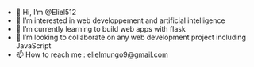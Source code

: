 - 👋 Hi, I’m @Eliel512
- 👀 I’m interested in web developpement and artificial intelligence
- 🌱 I’m currently learning to build web apps with flask
- 💞️ I’m looking to collaborate on any web development project including JavaScript
- 📫 How to reach me : elielmungo9@gmail.com

<!---
Eliel512/Eliel512 is a ✨ special ✨ repository because its `README.md` (this file) appears on your GitHub profile.
You can click the Preview link to take a look at your changes.
--->
